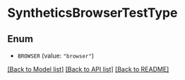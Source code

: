 # SyntheticsBrowserTestType

## Enum


* `BROWSER` (value: `"browser"`)


[[Back to Model list]](../README.md#documentation-for-models) [[Back to API list]](../README.md#documentation-for-api-endpoints) [[Back to README]](../README.md)


